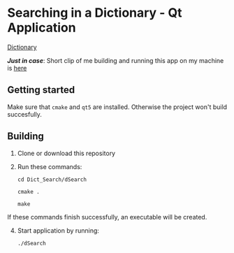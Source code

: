 # Searching in a Dictionary - Qt Application

[Dictionary](https://raw.githubusercontent.com/dwyl/english-words/master/words.txt)

***Just in case***: Short clip of me building and running this app on my machine is [here](https://youtu.be/WQ9RHzuD0V4 )

## Getting started

Make sure that `cmake` and `qt5` are installed. Otherwise the project won't build succesfully.

## Building

1. Clone or download this repository

3. Run these commands:

   `cd Dict_Search/dSearch`

   `cmake .`

   `make`

If these commands finish successfully, an executable will be created.

4. Start application by running:

   `./dSearch`
